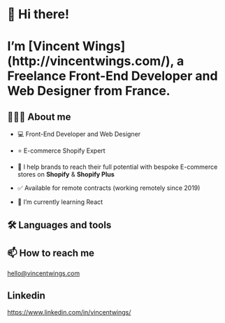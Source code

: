 # 👋 Hi there!  
<h1>
    I’m [Vincent Wings](http://vincentwings.com/), a Freelance Front-End Developer and Web Designer from France.
</h1>

## 👨🏻‍💻 About me
* 💻 Front-End Developer and Web Designer
* ⭐️ E-commerce Shopify Expert
* 🚀 I help brands to reach their full potential with bespoke E-commerce stores on **Shopify** & **Shopify Plus**
* ✅ Available for remote contracts (working remotely since 2019)

* 🌱 I’m currently learning React

## 🛠️ Languages and tools

## 📫 How to reach me
hello@vincentwings.com

## Linkedin
https://www.linkedin.com/in/vincentwings/

<!---
VincentWings/VincentWings is a ✨ special ✨ repository because its `README.md` (this file) appears on your GitHub profile.
You can click the Preview link to take a look at your changes.
--->
